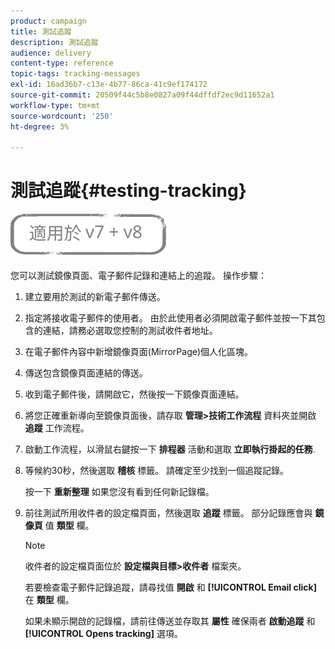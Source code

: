 ```yaml
---
product: campaign
title: 測試追蹤
description: 測試追蹤
audience: delivery
content-type: reference
topic-tags: tracking-messages
exl-id: 16ad36b7-c13e-4b77-86ca-41c9ef174172
source-git-commit: 20509f44c5b8e0827a09f44dffdf2ec9d11652a1
workflow-type: tm+mt
source-wordcount: '250'
ht-degree: 3%

---
```


# 測試追蹤{#testing-tracking}

![](../../assets/common.svg)

您可以測試鏡像頁面、電子郵件記錄和連結上的追蹤。 操作步驟：

1. 建立要用於測試的新電子郵件傳送。
1. 指定將接收電子郵件的使用者。 由於此使用者必須開啟電子郵件並按一下其包含的連結，請務必選取您控制的測試收件者地址。
1. 在電子郵件內容中新增鏡像頁面(MirrorPage)個人化區塊。
1. 傳送包含鏡像頁面連結的傳送。
1. 收到電子郵件後，請開啟它，然後按一下鏡像頁面連結。
1. 將您正確重新導向至鏡像頁面後，請存取 **管理>技術工作流程** 資料夾並開啟 **追蹤** 工作流程。
1. 啟動工作流程，以滑鼠右鍵按一下 **排程器** 活動和選取 **立即執行掛起的任務**.
1. 等候約30秒，然後選取 **稽核** 標籤。 請確定至少找到一個追蹤記錄。

   按一下 **重新整理** 如果您沒有看到任何新記錄檔。

1. 前往測試所用收件者的設定檔頁面，然後選取 **追蹤** 標籤。 部分記錄應會與 **鏡像頁** 值 **類型** 欄。

   >[!NOTE]
   >
   >收件者的設定檔頁面位於 **設定檔與目標>收件者** 檔案夾。

   若要檢查電子郵件記錄追蹤，請尋找值 **開啟** 和 **[!UICONTROL Email click]** 在 **類型** 欄。

   如果未顯示開啟的記錄檔，請前往傳送並存取其 **屬性** 確保兩者 **啟動追蹤** 和 **[!UICONTROL Opens tracking]** 選項。
